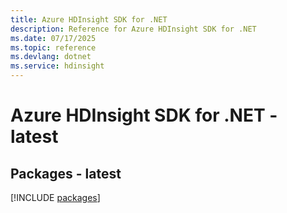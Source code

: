 ```yaml
---
title: Azure HDInsight SDK for .NET
description: Reference for Azure HDInsight SDK for .NET
ms.date: 07/17/2025
ms.topic: reference
ms.devlang: dotnet
ms.service: hdinsight
---
```

# Azure HDInsight SDK for .NET - latest
## Packages - latest
[!INCLUDE [packages](hdinsight-index.md)]